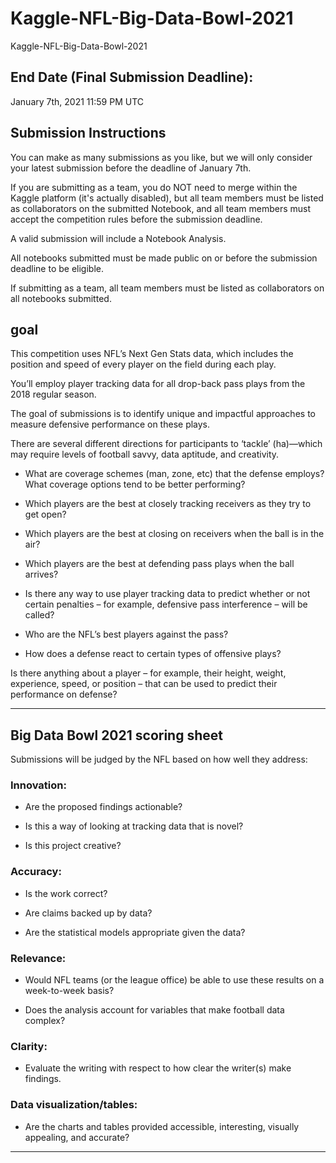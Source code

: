 # Kaggle-NFL-Big-Data-Bowl-2021
Kaggle-NFL-Big-Data-Bowl-2021

## End Date (Final Submission Deadline): 
January 7th, 2021 11:59 PM UTC

## Submission Instructions
You can make as many submissions as you like, but we will only consider your latest submission before the deadline of January 7th.

If you are submitting as a team, you do NOT need to merge within the Kaggle platform (it's actually disabled), but all team members must be listed as collaborators on the submitted Notebook, and all team members must accept the competition rules before the submission deadline.

A valid submission will include a Notebook Analysis. 

All notebooks submitted must be made public on or before the submission deadline to be eligible. 

If submitting as a team, all team members must be listed as collaborators on all notebooks submitted.

## goal
This competition uses NFL’s Next Gen Stats data, which includes the position and speed of every player on the field during each play. 

You’ll employ player tracking data for all drop-back pass plays from the 2018 regular season. 

The goal of submissions is to identify unique and impactful approaches to measure defensive performance on these plays. 

There are several different directions for participants to ‘tackle’ (ha)—which may require levels of football savvy, data aptitude, and creativity. 

- What are coverage schemes (man, zone, etc) that the defense employs? What coverage options tend to be better performing?

- Which players are the best at closely tracking receivers as they try to get open?

- Which players are the best at closing on receivers when the ball is in the air?

- Which players are the best at defending pass plays when the ball arrives?

- Is there any way to use player tracking data to predict whether or not certain penalties – for example, defensive pass interference – will be called?

- Who are the NFL’s best players against the pass?

- How does a defense react to certain types of offensive plays?

Is there anything about a player – for example, their height, weight, experience, speed, or position – that can be used to predict their performance on defense?

-------


## Big Data Bowl 2021 scoring sheet
Submissions will be judged by the NFL based on how well they address:

### Innovation:

- Are the proposed findings actionable?

- Is this a way of looking at tracking data that is novel?

- Is this project creative?

### Accuracy:

- Is the work correct?

- Are claims backed up by data?

- Are the statistical models appropriate given the data?

### Relevance:

- Would NFL teams (or the league office) be able to use these results on a week-to-week basis?

- Does the analysis account for variables that make football data complex?

### Clarity:

- Evaluate the writing with respect to how clear the writer(s) make findings.

### Data visualization/tables:

- Are the charts and tables provided accessible, interesting, visually appealing, and accurate?


-------

